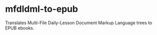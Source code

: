 # mfdldml-to-epub
Translates Multi-File Daily-Lesson Document Markup Language trees to EPUB ebooks.
